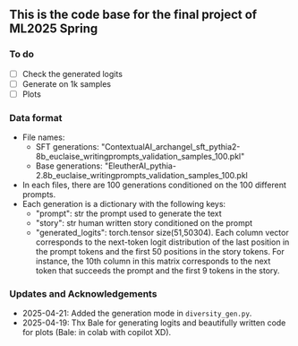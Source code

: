## This is the code base for the final project of ML2025 Spring

### To do
- [ ] Check the generated logits
- [ ] Generate on 1k samples
- [ ] Plots 
  
### Data format
- File names: 
  - SFT  generations: "ContextualAI_archangel_sft_pythia2-8b_euclaise_writingprompts_validation_samples_100.pkl"
  - Base generations: "EleutherAI_pythia-2.8b_euclaise_writingprompts_validation_samples_100.pkl
- In each files, there are 100 generations conditioned on the 100 different prompts.
- Each generation is a dictionary with the following keys:
  - "prompt": str the prompt used to generate the text
  - "story": str human written story conditioned on the prompt
  - "generated_logits": torch.tensor size(51,50304). Each column vector corresponds to the next-token logit distribution of the last position in the prompt tokens and the first 50 positions in the story tokens. For instance, the 10th column in this matrix corresponds to the next token that succeeds the prompt and the first 9 tokens in the story.

### Updates and Acknowledgements
* 2025-04-21: Added the generation mode in `diversity_gen.py`. 
* 2025-04-19: Thx Bale for generating logits and beautifully written code for plots (Bale: in colab with copilot XD).
